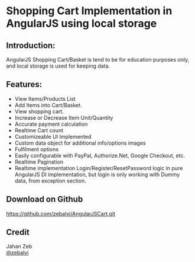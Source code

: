 Shopping Cart Implementation in AngularJS using local storage
======

Introduction:
-----------------------------------------------------------------

AngularJS Shopping Cart/Basket is tend to be for education purposes only, and local storage is used for keeping data.

Features:
-----------------------------------------------------------------
<ul>
 <li>View Items/Products List</li>
  <li>Add Items into Cart/Basket.</li>
 <li>View shopping cart.</li>
 <li>Increase or Decrease Item Unit/Quantity</li>
 <li>Accurate payment calculation</li>
 <li>Realtime Cart count</li>
 <li>Customizeable UI Implemented</li>
 <li>Custom data object for additional info/options images</li>
 <li>Fulfilment options</li>
 <li>Easily configurable with PayPal, Authorize.Net, Google Checkout, etc.</li>
 <li>Realtime Pagination</li>
 <li>Realtime implementation Login/Register/ResetPassword logic in pure AngularJS DI implementation, but login is only working with Dummy data, from exception section.</li>
</ul>

Download on Github
------------------
https://github.com/zebalvi/AngularJSCart.git


Credit
------
Jahan Zeb <br />
<a href="http://www.twitter.com/zebalvi/">@zebalvi</a>
